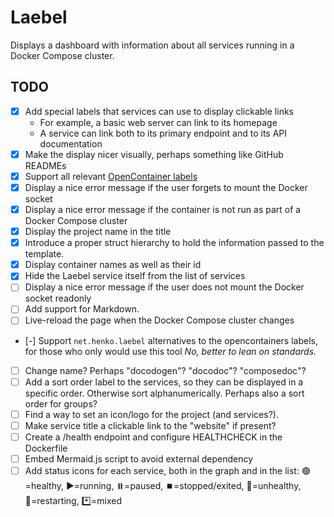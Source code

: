 # Laebel

Displays a dashboard with information about all services running in a Docker Compose cluster. 

## TODO

- [x] Add special labels that services can use to display clickable links
  - For example, a basic web server can link to its homepage
  - A service can link both to its primary endpoint and to its API documentation
- [x] Make the display nicer visually, perhaps something like GitHub READMEs
- [x] Support all relevant [OpenContainer labels](https://github.com/opencontainers/image-spec/blob/main/annotations.md)
- [x] Display a nice error message if the user forgets to mount the Docker socket
- [x] Display a nice error message if the container is not run as part of a Docker Compose cluster
- [x] Display the project name in the title
- [x] Introduce a proper struct hierarchy to hold the information passed to the template.
- [x] Display container names as well as their id
- [x] Hide the Laebel service itself from the list of services
- [ ] Display a nice error message if the user does not mount the Docker socket readonly
- [ ] Add support for Markdown.
- [ ] Live-reload the page when the Docker Compose cluster changes
- [-] Support `net.henko.laebel` alternatives to the opencontainers labels, for those who only would use this tool _No, better to lean on standards._
- [ ] Change name? Perhaps "docodogen"? "docodoc"? "composedoc"?
- [ ] Add a sort order label to the services, so they can be displayed in a specific order. Otherwise sort alphanumerically. Perhaps also a sort order for groups?
- [ ] Find a way to set an icon/logo for the project (and services?).
- [ ] Make service title a clickable link to the "website" if present?
- [ ] Create a /health endpoint and configure HEALTHCHECK in the Dockerfile
- [ ] Embed Mermaid.js script to avoid external dependency
- [ ] Add status icons for each service, both in the graph and in the list:
   🟢=healthy, ▶️=running, ⏸️=paused, ⏹️=stopped/exited, 🚫=unhealthy, 🔄=restarting, *️⃣=mixed
